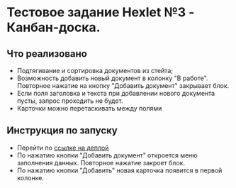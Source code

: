 # Тестовое задание Hexlet №3 - Канбан-доска.

## Что реализовано
- Подтягивание и сортировка документов из стейта;
- Возможность добавить новый документ в колонку "В работе". Повторное нажатие на кнопку "Добавить документ" закрывает блок.
- Если поля заголовка и текста при добавлении нового документа пусты, запрос проходить не будет.
- Карточки можно перетаскивать между полями

## Инструкция по запуску
- Перейти по [ссылке на деплой](https://edelsid.github.io/hexlet-canban/)
- По нажатию кнопки "Добавить документ" откроется меню заполнения данных. Повторное нажатие закроет блок.
- По нажатию кнопки "Добавить" новая карточка появится в первой колонке.